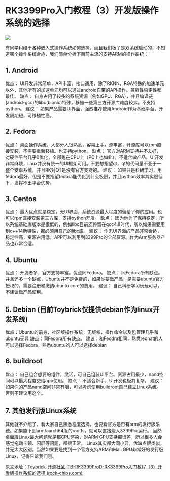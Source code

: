 # **RK3399Pro入门教程（3）开发版操作系统的选择**

![](https://t.rock-chips.com/data/attachment/forum/201902/18/173339eb7zdjuz9vibbv7v.jpg)

有同学纠结于各种嵌入式操作系统如何选择，而且我们板子是双系统启动的，不知道哪个操作系统合适，我们简单分析下目前主流的支持ARM的操作系统：

## **1. Android**

  优点： UI开发非常简单，API丰富，接口通用，除了RKNN、RGA特殊的加速单元以外，其他所有的加速单元均可以通过android自带的API操作。兼容性稳定性都最佳。
  缺点： 自身占用了较多的系统资源（例如GPU、RGA），并且编译链(android-gcc)的libc(bionic)特殊，移植一些第三方开源库难度较大。不支持python。
  建议： 如果产品需要UI界面，强烈推荐使用Android作为基础平台，开发周期短，可移植性高。



## **2. Fedora**

  优点： 桌面操作系统，大部分人很熟悉，容易上手。源丰富，开源库可以rpm直接安装，不需要重新移植。也支持python。
  缺点： 官方对ARM支持并不友好，对硬件平台几乎0优化，全部跑在CPU上（PC上也如此）。不适合做产品。UI开发非常麻烦，linux并没有统一的UI框架可用。不要想指望qt，qt的代码量不亚于一整个安卓系统，并且RK对QT是没有官方支持的。
  建议： 如果只是科研学习，用fedora最好，但是不要指望fedora能优化到什么极限，并且python效率其实很低下，发挥不出平台优势。



## **3. Centos**

  优点： 最大优点就是稳定，无UI界面，系统资源最大程度的留给了你的应用。也可以rpm直接安装第三方库，支持python开发。
  缺点： 因为他为了保持稳定，所以系统基础库版本是很低的，例如libc目前还停留在gcc4.8时代，所以如果需要用到c++14新特性，都必须用自己的libc库。
  建议： 作无UI界面的产品非常合适，稳定性高，资源占用低，APP可以利用到3399Pro的全部资源。作为Arm服务器产品也非常合适。



## **4. Ubuntu**

  优点： 开发者多，官方支持丰富。优点同Fedora。
  缺点： 同Fedora所有缺点。并且还多一个缺点，Ubuntu并不是免费的，如果你要做产品，是需要ubuntu官方授权的，需要注册和缴纳ubuntu core的费用。
  建议： 自己科研学习玩玩可以，不建议做产品使用。



## **5. Debian (目前Toybrick仅提供debian作为linux开发系统)**

  优点：Ubuntu的前身，社区版操作系统，无版权，操作命令以及包管理几乎和ubuntu无异
  缺点：同Fedora所有缺点。
  建议：和Feodra相同，熟悉redhat的人可以选择Fedora，熟悉ubuntu的人可以选择debian



## **6. buildroot**

  优点： 自己组合想要的组件，灵活，可自己组装UI平台。资源占用最少，nand空间可以最大程度交给app使用。
  缺点： 不适合新手，UI开发也极其复杂。
  建议： 如果你的产品nand空间非常有限，可以考虑使用buildroot自己建立Linux系统。否则不建议用这个。



## **7. 其他发行版Linux系统**

  其他就不介绍了，看大家自己熟悉程度选择，也要看官方是否有arm的发行版系统。如果能下到arm/aarch64版的rootfs，就可以直接烧入3399Pro运行。
  当然桌面版Linux最大问题就是都CPU渲染，对ARM GPU支持都很差，所以很多人会感觉拖动卡顿、闪屏等问题，都很正常。
  Linux其实都大同小异，优缺点很类似，并无太大区别。当然如果要是找到一个官方支持ARM和Mali GPU非常好的发行版Linux，记得告诉我们哦。

 原文地址：[Toybrick-开源社区-TB-RK3399ProD-RK3399Pro入门教程（3）开发版操作系统的选择 (rock-chips.com)](https://t.rock-chips.com/forum.php?mod=viewthread&tid=107&highlight=RK3399Pro入门教程)